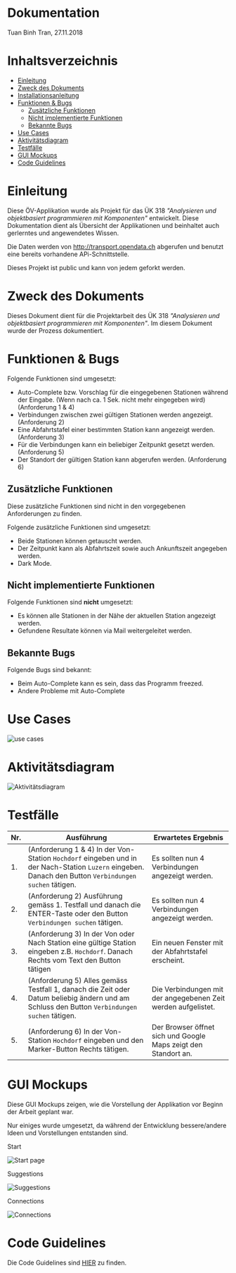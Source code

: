 
# Dokumentation
Tuan Binh Tran, 27.11.2018

# Inhaltsverzeichnis
* [Einleitung](#einleitung)
* [Zweck des Dokuments](#zweck-des-dokuments)
* [Installationsanleitung](https://github.com/tuanbinhtran/modul-318-student/blob/master/docs/Installationsanleitung.md)
* [Funktionen & Bugs](#funktionen--bugs)
  - [Zusätzliche Funktionen](#zusätzliche-funktionen)
  - [Nicht implementierte Funktionen](#nicht-implementierte-funktionen)
  - [Bekannte Bugs](#bekannte-bugs)
* [Use Cases](#use-cases)
* [Aktivitätsdiagram](#aktivitätsdiagram)
* [Testfälle](#testfälle)
* [GUI Mockups](#gui-mockups)
* [Code Guidelines](#code-guidelines)


# Einleitung
Diese ÖV-Applikation wurde als Projekt für das ÜK 318 *"Analysieren und objektbasiert programmieren mit Komponenten"* entwickelt.
Diese Dokumentation dient als Übersicht der Applikationen und beinhaltet auch gerlerntes und angewendetes Wissen.

Die Daten werden von http://transport.opendata.ch abgerufen und benutzt eine bereits vorhandene APi-Schnittstelle.

Dieses Projekt ist public und kann von jedem geforkt werden.


# Zweck des Dokuments
Dieses Dokument dient für die Projektarbeit des ÜK 318 *"Analysieren und objektbasiert programmieren mit Komponenten"*.
Im diesem Dokument wurde der Prozess dokumentiert.

# Funktionen & Bugs
Folgende Funktionen sind umgesetzt:
 - Auto-Complete bzw. Vorschlag für die eingegebenen Stationen während der Eingabe. (Wenn nach ca. 1 Sek. nicht mehr eingegeben wird) (Anforderung 1 & 4)
 - Verbindungen zwischen zwei gültigen Stationen werden angezeigt. (Anforderung 2)
 - Eine Abfahrtstafel einer bestimmten Station kann angezeigt werden. (Anforderung 3)
 - Für die Verbindungen kann ein beliebiger Zeitpunkt gesetzt werden. (Anforderung 5)
 - Der Standort der gültigen Station kann abgerufen werden. (Anforderung 6)

## Zusätzliche Funktionen
Diese zusätzliche Funktionen sind nicht in den vorgegebenen Anforderungen zu finden.

Folgende zusätzliche Funktionen sind umgesetzt:
 - Beide Stationen können getauscht werden. 
 - Der Zeitpunkt kann als Abfahrtszeit sowie auch Ankunftszeit angegeben werden. 
 - Dark Mode.
 
## Nicht implementierte Funktionen
Folgende Funktionen sind **nicht** umgesetzt:
 - Es können alle Stationen in der Nähe der aktuellen Station angezeigt werden.
 - Gefundene Resultate können via Mail weitergeleitet werden.

## Bekannte Bugs
Folgende Bugs sind bekannt:
 - Beim Auto-Complete kann es sein, dass das Programm freezed.
 - Andere Probleme mit Auto-Complete


# Use Cases
![use cases](https://github.com/tuanbinhtran/modul-318-student/blob/master/use_case.png "use cases")

# Aktivitätsdiagram
![Aktivitätsdiagram](https://github.com/tuanbinhtran/modul-318-student/blob/master/Aktivitätsdiagram.png "Aktivitätsdiagram")

# Testfälle
Nr.  | Ausführung | Erwartetes Ergebnis
---- | ---------- | -------------------
1.| (Anforderung 1 & 4) In der Von-Station `Hochdorf` eingeben und in der Nach-Station `Luzern` eingeben. Danach den Button `Verbindungen suchen` tätigen. | Es sollten nun 4 Verbindungen angezeigt werden.
2.| (Anforderung 2) Ausführung gemäss 1. Testfall und danach die ENTER-Taste oder den Button `Verbindungen suchen` tätigen. | Es sollten nun 4 Verbindungen angezeigt werden.
3.| (Anforderung 3) In der Von oder Nach Station eine gültige Station eingeben z.B. `Hochdorf`. Danach Rechts vom Text den Button tätigen | Ein neuen Fenster mit der Abfahrtstafel erscheint.
4.| (Anforderung 5) Alles gemäss Testfall 1, danach die Zeit oder Datum beliebig ändern und am Schluss den Button `Verbindungen suchen` tätigen. | Die Verbindungen mit der angegebenen Zeit werden aufgelistet.
5.| (Anforderung 6) In der Von-Station `Hochdorf` eingeben und den Marker-Button Rechts tätigen. | Der Browser öffnet sich und Google Maps zeigt den Standort an.


# GUI Mockups
Diese GUI Mockups zeigen, wie die Vorstellung der Applikation vor Beginn der Arbeit geplant war. 

Nur einiges wurde umgesetzt, da während der Entwicklung bessere/andere Ideen und Vorstellungen entstanden sind.

Start

![Start page](https://github.com/tuanbinhtran/modul-318-student/blob/master/GUI_Mockups/Start.png "Start")

Suggestions

![Suggestions](https://github.com/tuanbinhtran/modul-318-student/blob/master/GUI_Mockups/Suggestions.png "Suggestions")

Connections

![Connections](https://github.com/tuanbinhtran/modul-318-student/blob/master/GUI_Mockups/Connections.png "Connections")



# Code Guidelines
Die Code Guidelines sind [HIER](https://github.com/tuanbinhtran/modul-318-student/blob/master/Code%20Guidelines.md) zu finden.

